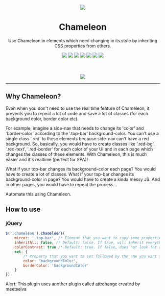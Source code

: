 
<p align="center">
  <img src="http://i.imgur.com/s9mvGDd.png">
</p>
<h1 align="center"> Chameleon</h1>
<p align="center">Use Chameleon in elements which need changing in its style by inheriting CSS properties from others.</p>

<p align="center">
  <img src="https://img.shields.io/badge/license-MIT-blue.svg">
  <img src="https://img.shields.io/github/stars/guivr/chameleon.svg">
  <img src="https://github.com/guivr/chameleon/stargazers">
  <img src="https://img.shields.io/github/issues/guivr/chameleon.svg">
  <img src="https://github.com/guivr/chameleon/issues">
  <img src="https://img.shields.io/badge/version-0.4-green.svg">
  <a href="http://codepen.io/guivr/pen/Vjrmzr"><img src="https://img.shields.io/badge/demo-online-green.svg"></a>
  <br><br><br><br>
  <img src="http://i.imgur.com/vsAxG2X.gif">
</p>

---

## Why Chameleon?
Even when you don't need to use the real time feature of Chameleon, it prevents you to repeat a lot of code and save a lot of classes (for each background color, border color etc).

For example, imagine a side-nav that needs to change its 'color' and 'border-color' according to the '.top-bar' background-color. You can't use a single class '.red' to these elements because side-nav can't have a red background. So, basically, you would have to create classes like '.red-bg', '.red-text', '.red-border' for each color of your UI and in each page which changes the classes of these elements. With Chameleon, this is much easier and it's realtime (perfect for SPA)!

What if your top-bar changes its background-color each page? You would have to create a lot of classes.
What if your top-bar changes its background-color in page? You would have to create a kinda messy JS.
And in other pages, you would have to repeat the process...

Automate this using Chameleon.

## How to use
### jQuery
```js
$('.chameleon').chameleon({
	mirror: '.top-bar', /* Element that you want to copy some properties */
	inheritAll: false, /* Default: false. If true, will inherit everything */
    colorContrast: true /* Default: true. If false, does not look for a rgb contrast comparing color and backgroundColor */
	set: {
		/* Property that you want to set followed by the one you want to copy */
		color: 'backgroundColor',
		borderColor: 'backgroundColor'
	}
});
```



Alert: This plugin uses another plugin called [attrchange](https://github.com/meetselva/attrchange) created by meetselva
